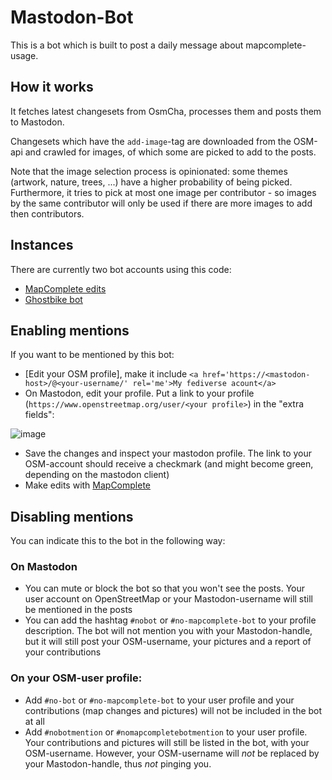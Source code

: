 # Mastodon-Bot

This is a bot which is built to post a daily message about mapcomplete-usage.

## How it works

It fetches latest changesets from OsmCha, processes them and posts them to Mastodon.

Changesets which have the `add-image`-tag are downloaded from the OSM-api and crawled for images, of which some are picked to add to the posts.

Note that the image selection process is opinionated: some themes (artwork, nature, trees, ...) have a higher probability of being picked.
Furthermore, it tries to pick at most one image per contributor - so images by the same contributor will only be used if there are more images to add then contributors.

## Instances

There are currently two bot accounts using this code:

- [MapComplete edits](https://en.osm.town/@mapcomplete_edits)
- [Ghostbike bot](https://masto.bike/@ghostbikebot)

## Enabling mentions

If you want to be mentioned by this bot:

- [Edit your OSM profile], make it include `<a href='https://<mastodon-host>/@<your-username/' rel='me'>My fediverse acount</a>`
- On Mastodon, edit your profile. Put a link to your profile (`https://www.openstreetmap.org/user/<your profile>`) in the "extra fields":

![image](https://github.com/user-attachments/assets/7da18376-2275-4400-a835-865b139ecfd3)

- Save the changes and inspect your mastodon profile. The link to your OSM-account should receive a checkmark (and might become green, depending on the mastodon client)
- Make edits with [MapComplete](https://mapcomplete.org)

## Disabling mentions

You can indicate this to the bot in the following way:

### On Mastodon

- You can mute or block the bot so that you won't see the posts. Your user account on OpenStreetMap or your Mastodon-username will still be mentioned in the posts
- You can add the hashtag `#nobot` or `#no-mapcomplete-bot` to your profile description. The bot will not mention you with your Mastodon-handle, but it will still post your OSM-username, your pictures and a report of your contributions

### On your OSM-user profile:

- Add `#no-bot` or `#no-mapcomplete-bot` to your user profile and your contributions (map changes and pictures) will not be included in the bot at all
- Add `#nobotmention` or `#nomapcompletebotmention` to your user profile. Your contributions and pictures will still be listed in the bot, with your OSM-username. However, your OSM-username will _not_ be replaced by your Mastodon-handle, thus _not_ pinging you.
